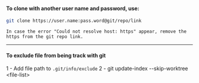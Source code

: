 #### To clone with another user name and password, use:
```bash
git clone https://user.name:pass.word@git/repo/link
```

```ad-note
In case the error "Could not resolve host: https" appear, remove the https from the git repo link.
```

---

#### To exclude file from being track with git
1 - Add file path to `.git/info/exclude`
2 - git update-index --skip-worktree \<file-list>